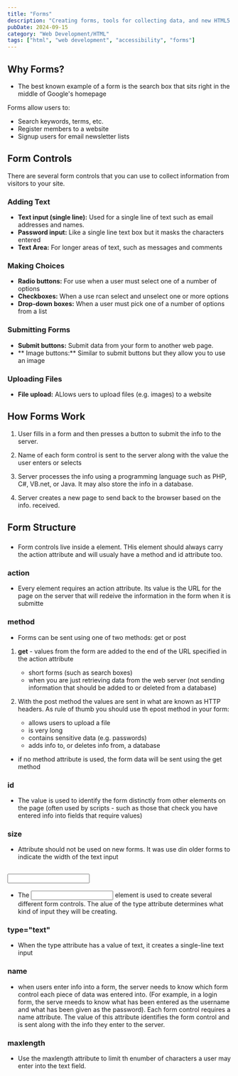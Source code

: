 ```yaml
---
title: "Forms"
description: "Creating forms, tools for collecting data, and new HTML5 form controls."
pubDate: 2024-09-15
category: "Web Development/HTML"
tags: ["html", "web development", "accessibility", "forms"]
---
```


## Why Forms?

- The best known example of a form is the search box that sits right in the middle of Google's homepage

Forms allow users to:
- Search keywords, terms, etc.
- Register members to a website
- Signup users for email newsletter lists

## Form Controls

There are several form controls that you can use to collect information from visitors to your site.

### Adding Text

- **Text input (single line):** Used for a single line of text such as email addresses and names.
- **Password input:** Like a single line text box but it masks the characters entered
- **Text Area:** For longer areas of text, such as messages and comments

### Making Choices

- **Radio buttons:** For use when a user must select one of a number of options
- **Checkboxes:** When a use rcan select and unselect one or more options
- **Drop-down boxes:** When a user must pick one of a number of options from a list

### Submitting Forms

- **Submit buttons:** Submit data from your form to another web page.
- ** Image buttons:** Similar to submit buttons but they allow you to use an image

### Uploading Files

- **File upload:** ALlows uers to upload files (e.g. images) to a website

## How Forms Work

1. User fills in a form and then presses a button to submit the info to the server.

2. Name of each form control is sent to the server along with the value the user enters or selects

3. Server processes the info using a programming language such as PHP, C#, VB.net, or Java. It may also store the info in a database.

4. Server creates a new page to send back to the browser based on the info. received.

## Form Structure

### <form>

- Form controls live inside a <form> element. THis element should always carry the action attribute and will usualy have a method and id attribute too.

### action

- Every <form> element requires an action attribute. Its value is the URL for the page on the server that will redeive the information in the form when it is submitte

### method

- Forms can be sent using one of two methods: get or post

1. **get** - values from the form are added to the end of the URL specified in the action attribute
    - short forms (such as search boxes)
    - when you are just retrieving data from the web server (not sending information that should be added to or deleted from a database)

2. With the post method the values are sent in what are known as HTTP headers. As rule of thumb you should use th epost method in your form:

    - allows users to upload a file
    - is very long
    - contains sensitive data (e.g. passwords)
    - adds info to, or deletes info from, a database

- if no method attribute is used, the form data will be sent using the get method

### id

- The value is used to identify the form distinctly from other elements on the page (often used by scripts - such as those that check you have entered info into fields that require values)

### size

- Attribute should not be used on new forms. It was use din older forms to indicate the width of the text input

## <input>

- The <input> element is used to create several different form controls. The alue of the type attribute determines what kind of input they will be creating.

### type="text"

- When the type attribute has a value of text, it creates a single-line text input

### name

- when users enter info into a form, the server needs to know which form control each piece of data was entered into. (For example, in a login form, the serve rneeds to know what has been entered as the username and what has been given as the password). Each form control requires a name attribute. The value of this attribute identifies the form control and is sent along with the info they enter to the server.

### maxlength

- Use the maxlength attribute to limit th enumber of characters a user may enter into the text field.
